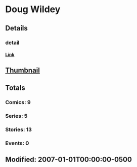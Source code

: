 # Doug  Wildey 
## Details
### detail
#### [Link](http://marvel.com/comics/creators/1637/doug_wildey?utm_campaign=apiRef&utm_source=225578a89fc76f3d20fbffda5d17a88d)
## [Thumbnail](http://i.annihil.us/u/prod/marvel/i/mg/b/40/image_not_available.jpg)
## Totals
### Comics: 9
### Series: 5
### Stories: 13
### Events: 0
## Modified: 2007-01-01T00:00:00-0500